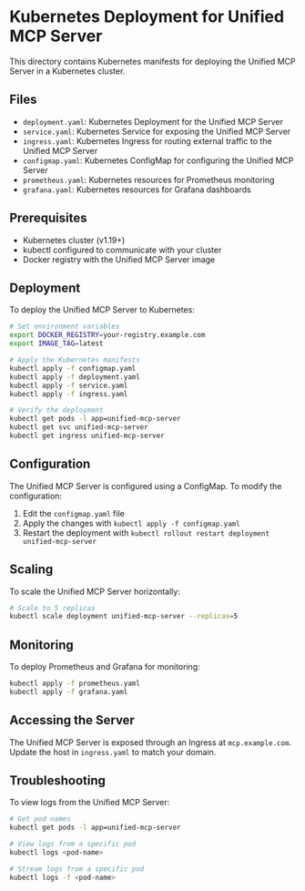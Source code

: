 # Kubernetes Deployment for Unified MCP Server

This directory contains Kubernetes manifests for deploying the Unified MCP Server in a Kubernetes cluster.

## Files

- `deployment.yaml`: Kubernetes Deployment for the Unified MCP Server
- `service.yaml`: Kubernetes Service for exposing the Unified MCP Server
- `ingress.yaml`: Kubernetes Ingress for routing external traffic to the Unified MCP Server
- `configmap.yaml`: Kubernetes ConfigMap for configuring the Unified MCP Server
- `prometheus.yaml`: Kubernetes resources for Prometheus monitoring
- `grafana.yaml`: Kubernetes resources for Grafana dashboards

## Prerequisites

- Kubernetes cluster (v1.19+)
- kubectl configured to communicate with your cluster
- Docker registry with the Unified MCP Server image

## Deployment

To deploy the Unified MCP Server to Kubernetes:

```bash
# Set environment variables
export DOCKER_REGISTRY=your-registry.example.com
export IMAGE_TAG=latest

# Apply the Kubernetes manifests
kubectl apply -f configmap.yaml
kubectl apply -f deployment.yaml
kubectl apply -f service.yaml
kubectl apply -f ingress.yaml

# Verify the deployment
kubectl get pods -l app=unified-mcp-server
kubectl get svc unified-mcp-server
kubectl get ingress unified-mcp-server
```

## Configuration

The Unified MCP Server is configured using a ConfigMap. To modify the configuration:

1. Edit the `configmap.yaml` file
2. Apply the changes with `kubectl apply -f configmap.yaml`
3. Restart the deployment with `kubectl rollout restart deployment unified-mcp-server`

## Scaling

To scale the Unified MCP Server horizontally:

```bash
# Scale to 5 replicas
kubectl scale deployment unified-mcp-server --replicas=5
```

## Monitoring

To deploy Prometheus and Grafana for monitoring:

```bash
kubectl apply -f prometheus.yaml
kubectl apply -f grafana.yaml
```

## Accessing the Server

The Unified MCP Server is exposed through an Ingress at `mcp.example.com`. Update the host in `ingress.yaml` to match your domain.

## Troubleshooting

To view logs from the Unified MCP Server:

```bash
# Get pod names
kubectl get pods -l app=unified-mcp-server

# View logs from a specific pod
kubectl logs <pod-name>

# Stream logs from a specific pod
kubectl logs -f <pod-name>
```

